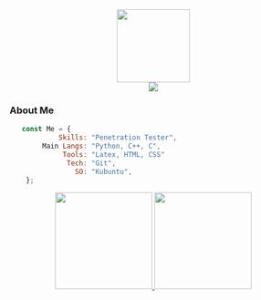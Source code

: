 <div align='center'>
    <img src='https://www.kindpng.com/picc/b/704-7041009_hacker-png.png' height='128px' weidth'128px'><br>
    <img src="https://readme-typing-svg.herokuapp.com/?color=%23B836F7&center=true&vCenter=true&multiline=true&width=500&height=65&lines=Hello+Friend!;I%27m+a+Computer+Science+student+at+UnB">
</div>

</div>
  
  ### About Me
 
```js
   const Me = {
            Skills: "Penetration Tester",
        Main Langs: "Python, C++, C",
             Tools: "Latex, HTML, CSS"
              Tech: "Git",
                SO: "Kubuntu",
    };

```

<div align="center">
  <a href="https://github.com/aquilamacedo">
  <img height="170em" src="https://github-readme-stats.vercel.app/api?username=aquilamacedo&show_icons=true&theme=react&include_all_commits=true&count_private=true&bg_color=0D1117"/>
  <img height="170em" src="https://github-readme-stats.vercel.app/api/top-langs/?username=aquilamacedo&layout=compact&langs_count=7&theme=react&bg_color=0D1117"/>
</div>

